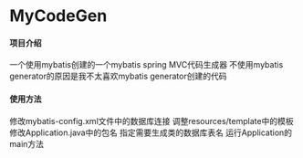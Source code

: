 # MyCodeGen

#### 项目介绍
一个使用mybatis创建的一个mybatis spring MVC代码生成器
不使用mybatis generator的原因是我不太喜欢mybatis generator创建的代码

#### 使用方法
修改mybatis-config.xml文件中的数据库连接
调整resources/template中的模板
修改Application.java中的包名
指定需要生成类的数据库表名
运行Application的main方法